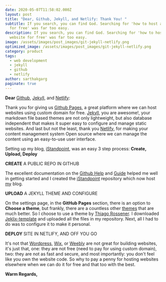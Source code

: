 ```yaml
---
date: 2020-05-07T11:58:02.000Z
layout: post
title: "Dear, Github, Jekyll, and Netlify: Thank You! "
subtitle: If you search, you can find God. Searching for 'how to host a website
  for free' was far too easy.
description: If you search, you can find God. Searching for 'how to host a
  website for free' was far too easy.
image: /assets/images/post_images/git-jekyll-netlify.png
optimized_image: /assets/images/post_images/git-jekyll-netlify.png
category: product
tags:
  - web development
  - jekyll
  - github
  - netlify
author: sarthakgarg
paginate: true
---
```

**Dear** [Github](https://github.com/about), [Jekyll](https://jekyllrb.com/), and [Netlify](https://www.netlifycms.org/):

Thank you for giving us [Github Pages](https://pages.github.com/), a great platform where we can host websites using custom domain for free. [Jekyll](https://jekyllrb.com/), you are awesome!,  your markdown file based themes are not only lightweight, but also database independent that makes it super easy to configure and manage static websites. And last but not the least, thank you [Netlify](https://www.netlifycms.org/), for making your content management system Open source where we can manage the content using an easy-to-use user interface.  

Setting up my blog, [iStandpoint](https://sarthakgarg.com/), was an easy 3 step process: **Create, Upload, Deploy**

**CREATE** A PUBLIC REPO IN GITHUB

The excellent documentation on the [Github Help](https://help.github.com/en/github/working-with-github-pages/creating-a-github-pages-site) and [Guide](https://guides.github.com/features/pages/) helped me well in getting started and I created the [iStandpoint](https://github.com/gargsaar/iStandpoint) repository which now host [my](https://sarthakgarg.com/) blog. 

**UPLOAD** A JEKYLL THEME AND CONFIGURE

On the settings page, in the **GitHub Pages** section, there is an option to **Choose a theme**, but frankly, there are a countless other [themes](https://jekyllrb.com/docs/themes/) that are much better. So I choose to use a theme by [Thiago Rossener](https://rossener.com/). I downloaded [Jeklix-template](https://github.com/thiagorossener/jekflix-template) and uploaded all the files in my repository. Next, all I had to do was to configure it to make it personal.



**DEPLOY** SITE IN NETLIFY,  AND OFF YOU GO

It's not that [Wordpress](https://wordpress.org/), [Wix](https://www.wix.com/), or [Weebly](https://www.weebly.com/in) are not great for building websites, it's just that, one:  they are not free (need to pay for using custom domain), two: they are not as fast and secure, and most importantly: you don't feel like you own the website code.  So why to pay a penny for hosting websites elsewhere when we can do it for free and that too with the best.

**Warm Regards,**